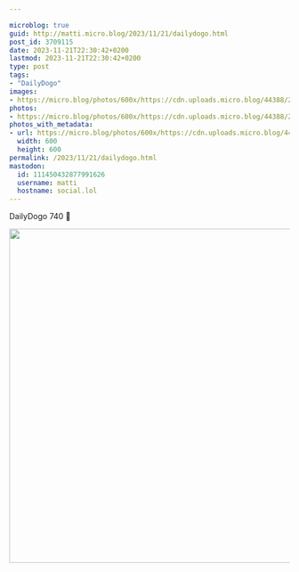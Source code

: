 ```yaml
---

microblog: true
guid: http://matti.micro.blog/2023/11/21/dailydogo.html
post_id: 3709115
date: 2023-11-21T22:30:42+0200
lastmod: 2023-11-21T22:30:42+0200
type: post
tags:
- "DailyDogo"
images:
- https://micro.blog/photos/600x/https://cdn.uploads.micro.blog/44388/2023/2f1225d7a58e4e5abf45889e4434c940.jpg
photos:
- https://micro.blog/photos/600x/https://cdn.uploads.micro.blog/44388/2023/2f1225d7a58e4e5abf45889e4434c940.jpg
photos_with_metadata:
- url: https://micro.blog/photos/600x/https://cdn.uploads.micro.blog/44388/2023/2f1225d7a58e4e5abf45889e4434c940.jpg
  width: 600
  height: 600
permalink: /2023/11/21/dailydogo.html
mastodon:
  id: 111450432877991626
  username: matti
  hostname: social.lol
---
```

DailyDogo 740 🐶

<img src="/media/uploads/2023/2f1225d7a58e4e5abf45889e4434c940.jpg" width="600" height="600" alt="" />
